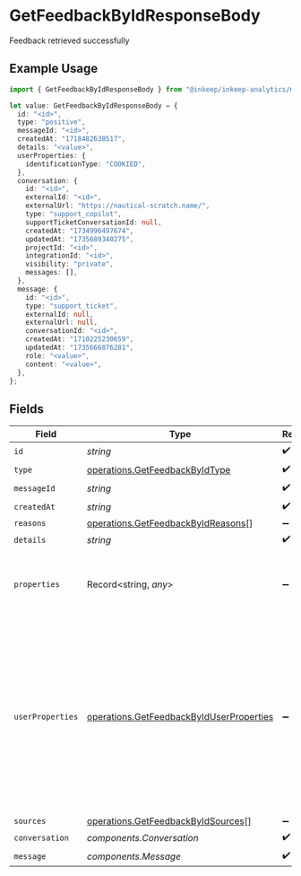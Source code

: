 # GetFeedbackByIdResponseBody

Feedback retrieved successfully

## Example Usage

```typescript
import { GetFeedbackByIdResponseBody } from "@inkeep/inkeep-analytics/models/operations";

let value: GetFeedbackByIdResponseBody = {
  id: "<id>",
  type: "positive",
  messageId: "<id>",
  createdAt: "1718482638517",
  details: "<value>",
  userProperties: {
    identificationType: "COOKIED",
  },
  conversation: {
    id: "<id>",
    externalId: "<id>",
    externalUrl: "https://nautical-scratch.name/",
    type: "support_copilot",
    supportTicketConversationId: null,
    createdAt: "1734996497674",
    updatedAt: "1735689340275",
    projectId: "<id>",
    integrationId: "<id>",
    visibility: "private",
    messages: [],
  },
  message: {
    id: "<id>",
    type: "support_ticket",
    externalId: null,
    externalUrl: null,
    conversationId: "<id>",
    createdAt: "1710225230659",
    updatedAt: "1735666876281",
    role: "<value>",
    content: "<value>",
  },
};
```

## Fields

| Field                                                                                                                                                                    | Type                                                                                                                                                                     | Required                                                                                                                                                                 | Description                                                                                                                                                              |
| ------------------------------------------------------------------------------------------------------------------------------------------------------------------------ | ------------------------------------------------------------------------------------------------------------------------------------------------------------------------ | ------------------------------------------------------------------------------------------------------------------------------------------------------------------------ | ------------------------------------------------------------------------------------------------------------------------------------------------------------------------ |
| `id`                                                                                                                                                                     | *string*                                                                                                                                                                 | :heavy_check_mark:                                                                                                                                                       | N/A                                                                                                                                                                      |
| `type`                                                                                                                                                                   | [operations.GetFeedbackByIdType](../../models/operations/getfeedbackbyidtype.md)                                                                                         | :heavy_check_mark:                                                                                                                                                       | N/A                                                                                                                                                                      |
| `messageId`                                                                                                                                                              | *string*                                                                                                                                                                 | :heavy_check_mark:                                                                                                                                                       | N/A                                                                                                                                                                      |
| `createdAt`                                                                                                                                                              | *string*                                                                                                                                                                 | :heavy_check_mark:                                                                                                                                                       | N/A                                                                                                                                                                      |
| `reasons`                                                                                                                                                                | [operations.GetFeedbackByIdReasons](../../models/operations/getfeedbackbyidreasons.md)[]                                                                                 | :heavy_minus_sign:                                                                                                                                                       | N/A                                                                                                                                                                      |
| `details`                                                                                                                                                                | *string*                                                                                                                                                                 | :heavy_check_mark:                                                                                                                                                       | N/A                                                                                                                                                                      |
| `properties`                                                                                                                                                             | Record<string, *any*>                                                                                                                                                    | :heavy_minus_sign:                                                                                                                                                       | A customizable collection of custom properties or attributes.                                                                                                            |
| `userProperties`                                                                                                                                                         | [operations.GetFeedbackByIdUserProperties](../../models/operations/getfeedbackbyiduserproperties.md)                                                                     | :heavy_minus_sign:                                                                                                                                                       | A customizable collection of custom properties or attributes. Some properties have first class support for the Inkeep Portal or Widget and are noted in the description. |
| `sources`                                                                                                                                                                | [operations.GetFeedbackByIdSources](../../models/operations/getfeedbackbyidsources.md)[]                                                                                 | :heavy_minus_sign:                                                                                                                                                       | N/A                                                                                                                                                                      |
| `conversation`                                                                                                                                                           | *components.Conversation*                                                                                                                                                | :heavy_check_mark:                                                                                                                                                       | N/A                                                                                                                                                                      |
| `message`                                                                                                                                                                | *components.Message*                                                                                                                                                     | :heavy_check_mark:                                                                                                                                                       | N/A                                                                                                                                                                      |